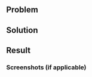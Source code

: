 ## Problem
<!-- reference issue if applicable -->

## Solution

## Result

### Screenshots (if applicable)

